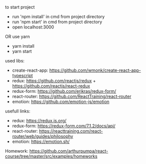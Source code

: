 to start project

- run 'npm install' in cmd from project directory
- run 'npm start' in cmd from project directory
- open localhost:3000

OR use yarn 
- yarn install 
- yarn start

used libs:
- create-react-app: https://github.com/wmonk/create-react-app-typescript
- redux: https://github.com/reactjs/redux + https://github.com/reactjs/react-redux
- redux-form: https://github.com/erikras/redux-form/
- react-router: https://github.com/ReactTraining/react-router
- emotion: https://github.com/emotion-js/emotion

usefull links:
- redux: https://redux.js.org/
- redux-form: https://redux-form.com/7.1.2/docs/api/
- react-router: https://reacttraining.com/react-router/web/guides/philosophy
- emotion: https://emotion.sh/



Homework: https://github.com/arthurpumpa/react-course/tree/master/src/examples/homeworks
